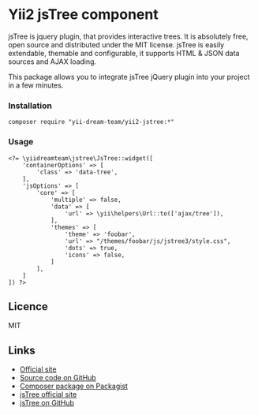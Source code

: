 # Yii2 jsTree component #

jsTree is jquery plugin, that provides interactive trees. It is absolutely free, open source 
and distributed under the MIT license. jsTree is easily extendable, themable and configurable, 
it supports HTML & JSON data sources and AJAX loading.

This package allows you to integrate jsTree jQuery plugin into your project in a few minutes.

### Installation ###

    composer require "yii-dream-team/yii2-jstree:*"

### Usage ###

    <?= \yiidreamteam\jstree\JsTree::widget([
        'containerOptions' => [
            'class' => 'data-tree',
        ],
        'jsOptions' => [
            'core' => [
                'multiple' => false,
                'data' => [
                    'url' => \yii\helpers\Url::to(['ajax/tree']),
                ],
                'themes' => [
                    'theme' => 'foobar',
                    'url' => "/themes/foobar/js/jstree3/style.css",
                    'dots' => true,
                    'icons' => false,
                ]
            ],
        ]
    ]) ?>

## Licence ##

MIT
    
## Links ##

* [Official site](http://yiidreamteam.com/yii2/jstree)
* [Source code on GitHub](https://github.com/yii-dream-team/yii2-jstree)
* [Composer package on Packagist](https://packagist.org/packages/yii-dream-team/yii2-jstree)
* [jsTree official site](http://www.jstree.com/)
* [jsTree on GitHub](https://github.com/vakata/jstree)